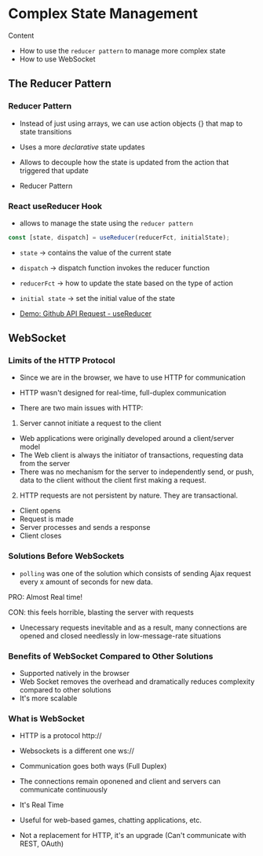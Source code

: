 # Complex State Management

Content

- How to use the `reducer pattern` to manage more complex state
- How to use WebSocket

## The Reducer Pattern

### Reducer Pattern

- Instead of just using arrays, we can use action objects {} that map to state transitions
- Uses a more _declarative_ state updates
- Allows to decouple how the state is updated from the action that triggered that update

- Reducer Pattern

### React useReducer Hook

- allows to manage the state using the `reducer pattern`

```js
const [state, dispatch] = useReducer(reducerFct, initialState);
```

- `state` -> contains the value of the current state
- `dispatch` -> dispatch function invokes the reducer function
- `reducerFct` -> how to update the state based on the type of action
- `initial state` -> set the initial value of the state

- [Demo: Github API Request - useReducer](https://codesandbox.io/s/usereducer-axios-request-nfyn3)

## WebSocket

### Limits of the HTTP Protocol

- Since we are in the browser, we have to use HTTP for communication

- HTTP wasn't designed for real-time, full-duplex communication

- There are two main issues with HTTP:

1. Server cannot initiate a request to the client

- Web applications were originally developed around a client/server model
- The Web client is always the initiator of transactions, requesting data from the server
- There was no mechanism for the server to independently send, or push, data to the client without the client first making a request.

2. HTTP requests are not persistent by nature. They are transactional.

- Client opens
- Request is made
- Server processes and sends a response
- Client closes

### Solutions Before WebSockets

- `polling` was one of the solution which consists of sending Ajax request every x amount of seconds for new data.

PRO: Almost Real time!

CON: this feels horrible, blasting the server with requests

- Unecessary requests inevitable and as a result, many connections are opened and closed needlessly in low-message-rate situations

### Benefits of WebSocket Compared to Other Solutions

- Supported natively in the browser
- Web Socket removes the overhead and dramatically reduces complexity compared to other solutions
- It's more scalable

### What is WebSocket

- HTTP is a protocol http://
- Websockets is a different one ws://

- Communication goes both ways (Full Duplex)
- The connections remain oponened and client and servers can communicate continuously
- It's Real Time
- Useful for web-based games, chatting applications, etc.
- Not a replacement for HTTP, it's an upgrade (Can't communicate with REST, OAuth)

